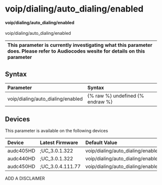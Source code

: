 ﻿---
description: voip/dialing/auto_dialing/enabled
search: false
---

# voip/dialing/auto_dialing/enabled

#### voip/dialing/auto_dialing/enabled

voip/dialing/auto_dialing/enabled


| This parameter is currently investigating what this parameter does. Please refer to Audiocodes wesite for details on this parameter | 
| :--- |

## Syntax
| Parameter | Syntax |
| :--- | :--- |
|voip/dialing/auto_dialing/enabled | {% raw %} undefined {% endraw %}|

## Devices
This parameter is available on the following devices

| Device | Latest Firmware | Default Value |
|:---|:---|:---|
| audc405HD | ;UC_3.0.1.322 | voip/dialing/auto_dialing/enabled=0 
| audc440HD | ;UC_3.0.1.322 | voip/dialing/auto_dialing/enabled=0 
| audc450HD | ;UC_3.0.4.111.77 | voip/dialing/auto_dialing/enabled=0 

ADD A DISCLAIMER
